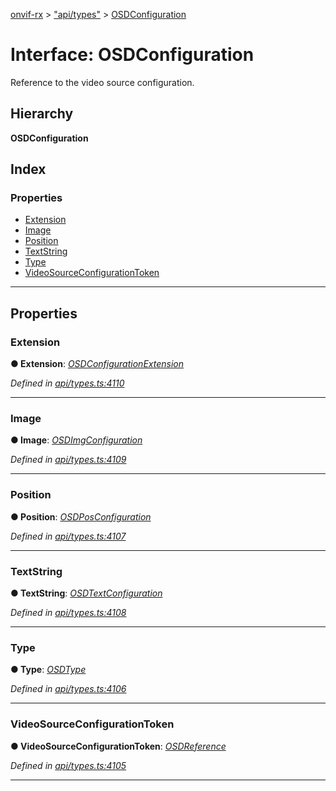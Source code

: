 [onvif-rx](../README.md) > ["api/types"](../modules/_api_types_.md) > [OSDConfiguration](../interfaces/_api_types_.osdconfiguration.md)

# Interface: OSDConfiguration

Reference to the video source configuration.

## Hierarchy

**OSDConfiguration**

## Index

### Properties

* [Extension](_api_types_.osdconfiguration.md#extension)
* [Image](_api_types_.osdconfiguration.md#image)
* [Position](_api_types_.osdconfiguration.md#position)
* [TextString](_api_types_.osdconfiguration.md#textstring)
* [Type](_api_types_.osdconfiguration.md#type)
* [VideoSourceConfigurationToken](_api_types_.osdconfiguration.md#videosourceconfigurationtoken)

---

## Properties

<a id="extension"></a>

###  Extension

**● Extension**: *[OSDConfigurationExtension](_api_types_.osdconfigurationextension.md)*

*Defined in [api/types.ts:4110](https://github.com/patrickmichalina/onvif-rx/blob/1596479/src/api/types.ts#L4110)*

___
<a id="image"></a>

###  Image

**● Image**: *[OSDImgConfiguration](_api_types_.osdimgconfiguration.md)*

*Defined in [api/types.ts:4109](https://github.com/patrickmichalina/onvif-rx/blob/1596479/src/api/types.ts#L4109)*

___
<a id="position"></a>

###  Position

**● Position**: *[OSDPosConfiguration](_api_types_.osdposconfiguration.md)*

*Defined in [api/types.ts:4107](https://github.com/patrickmichalina/onvif-rx/blob/1596479/src/api/types.ts#L4107)*

___
<a id="textstring"></a>

###  TextString

**● TextString**: *[OSDTextConfiguration](_api_types_.osdtextconfiguration.md)*

*Defined in [api/types.ts:4108](https://github.com/patrickmichalina/onvif-rx/blob/1596479/src/api/types.ts#L4108)*

___
<a id="type"></a>

###  Type

**● Type**: *[OSDType](../enums/_api_types_.osdtype.md)*

*Defined in [api/types.ts:4106](https://github.com/patrickmichalina/onvif-rx/blob/1596479/src/api/types.ts#L4106)*

___
<a id="videosourceconfigurationtoken"></a>

###  VideoSourceConfigurationToken

**● VideoSourceConfigurationToken**: *[OSDReference](_api_types_.osdreference.md)*

*Defined in [api/types.ts:4105](https://github.com/patrickmichalina/onvif-rx/blob/1596479/src/api/types.ts#L4105)*

___

